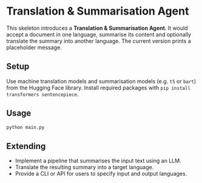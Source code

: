 # Translation & Summarisation Agent

This skeleton introduces a **Translation & Summarisation Agent**.  It would accept a document in one language, summarise its content and optionally translate the summary into another language.  The current version prints a placeholder message.

## Setup

Use machine translation models and summarisation models (e.g. `t5` or `bart`) from the Hugging Face library.  Install required packages with `pip install transformers sentencepiece`.

## Usage

```bash
python main.py
```

## Extending

- Implement a pipeline that summarises the input text using an LLM.
- Translate the resulting summary into a target language.
- Provide a CLI or API for users to specify input and output languages.